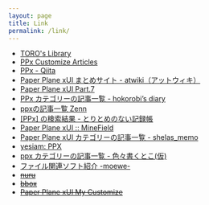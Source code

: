 ```yaml
---
layout: page
title: Link
permalink: /link/
---
```


- [TORO's Library](http://toro.d.dooo.jp/index.html)
- [PPx Customize Articles](https://tar80.github.io/pages-pca/)
- [PPx - Qiita](https://qiita.com/tags/ppx)
- [Paper Plane xUI まとめサイト - atwiki（アットウィキ）](https://w.atwiki.jp/wiki6_ppx/)
- [Paper Plane xUI Part.7](https://egg.5ch.net/test/read.cgi/software/1627228501/l50)
- [PPx カテゴリーの記事一覧 - hokorobi’s diary](https://hokorobi.hatenablog.com/archive/category/PPx)
- [ppxの記事一覧 Zenn](https://zenn.dev/topics/ppx)
- [[PPx] の検索結果 - とりとめのない記録帳](https://nakapon.hatenablog.com/search?q=%5BPPx%5D)
- [Paper Plane xUI :: MineField](http://minefield2010.blog3.fc2.com/blog-category-4.html)
- [Paper Plane xUI カテゴリーの記事一覧 - shelas_memo](https://shelas.hatenadiary.org/archive/category/Paper%20Plane%20xUI)
- [yesiam: PPX](http://yesiamkd.blogspot.com/search/label/PPX)
- [ppx カテゴリーの記事一覧 - 色々書くとこ(仮)](https://cogma.hatenadiary.org/archive/category/ppx)
- [ファイル関連ソフト紹介 -moewe-](http://moewe.xrea.jp/soft/file.html#ppx)
- ~~[nuru](http://k9q.hateblo.jp/)~~
- ~~[bbox](http://d.hatena.ne.jp/monk_saruhobo/)~~
- ~~[Paper Plane xUI My Customize](http://www.geocities.jp/lesatp/ppx/)~~
